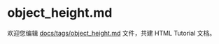 object_height.md
===

欢迎您编辑 <a target="__blank" href="https://github.com/jaywcjlove/html-tutorial/blob/master/docs/tags/object_height.md">docs/tags/object_height.md</a> 文件，共建 HTML Tutorial 文档。